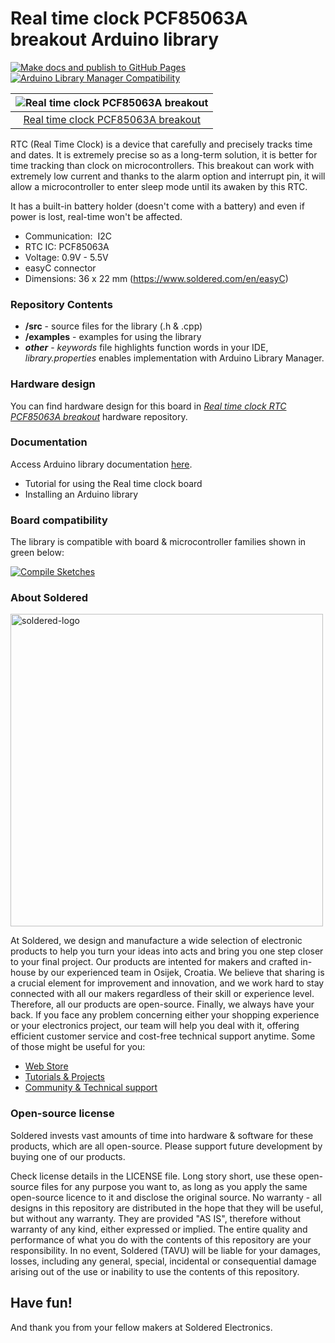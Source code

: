 # Real time clock PCF85063A breakout Arduino library

[![Make docs and publish to GitHub Pages](https://github.com/SolderedElectronics/Soldered-PCF85063A-RTC-Module-Arduino-Library/actions/workflows/make_docs.yml/badge.svg?branch=dev)](https://github.com/SolderedElectronics/Soldered-PCF85063A-RTC-Module-Arduino-Library/actions/workflows/make_docs.yml)
[![Arduino Library Manager Compatibility](https://github.com/SolderedElectronics/Soldered-PCF85063A-RTC-Module-Arduino-Library/actions/workflows/arduino_lint.yml/badge.svg?branch=dev)](https://github.com/SolderedElectronics/Soldered-PCF85063A-RTC-Module-Arduino-Library/actions/workflows/arduino_lint.yml)


| ![Real time clock PCF85063A breakout](https://upload.wikimedia.org/wikipedia/commons/8/8f/Example_image.svg) |
| :--------------------------------------------------------------------------------------------------------------: |
|                      [Real time clock PCF85063A breakout](https://www.solde.red/333051)                      |

RTC (Real Time Clock) is a device that carefully and precisely tracks time and dates. It is extremely precise so as a long-term solution, it is better for time tracking than clock on microcontrollers. This breakout can work with extremely low current and thanks to the alarm option and interrupt pin, it will allow a microcontroller to enter sleep mode until its awaken by this RTC.

It has a built-in battery holder (doesn't come with a battery) and even if power is lost, real-time won't be affected.

- Communication:  I2C
- RTC IC: PCF85063A
- Voltage: 0.9V - 5.5V
- easyC connector
- Dimensions: 36 x 22 mm (https://www.soldered.com/en/easyC)

### Repository Contents

- **/src** - source files for the library (.h & .cpp)
- **/examples** - examples for using the library
- **_other_** - _keywords_ file highlights function words in your IDE, _library.properties_ enables implementation with Arduino Library Manager.

### Hardware design

You can find hardware design for this board in [_Real time clock RTC PCF85063A breakout_](https://github.com/SolderedElectronics/NAZIVPROIZVODA-hardware-design) hardware repository.

### Documentation

Access Arduino library documentation [here](https://SolderedElectronics.github.io/Soldered-PCF85063A-RTC-Module-Arduino-Library/).

- Tutorial for using the Real time clock board
- Installing an Arduino library

### Board compatibility

The library is compatible with board & microcontroller families shown in green below:

[![Compile Sketches](http://github-actions.40ants.com/e-radionicacom/Soldered-PCF85063A-RTC-Module-Arduino-Library/matrix.svg?branch=dev&only=Compile%20Sketches)](https://github.com/SolderedElectronics/Soldered-PCF85063A-RTC-Module-Arduino-Library/actions/workflows/compile_test.yml)

### About Soldered

<img src="https://raw.githubusercontent.com/e-radionicacom/Soldered-Generic-Arduino-Library/dev/extras/Soldered-logo-color.png" alt="soldered-logo" width="500"/>

At Soldered, we design and manufacture a wide selection of electronic products to help you turn your ideas into acts and bring you one step closer to your final project. Our products are intented for makers and crafted in-house by our experienced team in Osijek, Croatia. We believe that sharing is a crucial element for improvement and innovation, and we work hard to stay connected with all our makers regardless of their skill or experience level. Therefore, all our products are open-source. Finally, we always have your back. If you face any problem concerning either your shopping experience or your electronics project, our team will help you deal with it, offering efficient customer service and cost-free technical support anytime. Some of those might be useful for you:

- [Web Store](https://www.soldered.com/shop)
- [Tutorials & Projects](https://soldered.com/learn)
- [Community & Technical support](https://soldered.com/community)

### Open-source license

Soldered invests vast amounts of time into hardware & software for these products, which are all open-source. Please support future development by buying one of our products.

Check license details in the LICENSE file. Long story short, use these open-source files for any purpose you want to, as long as you apply the same open-source licence to it and disclose the original source. No warranty - all designs in this repository are distributed in the hope that they will be useful, but without any warranty. They are provided "AS IS", therefore without warranty of any kind, either expressed or implied. The entire quality and performance of what you do with the contents of this repository are your responsibility. In no event, Soldered (TAVU) will be liable for your damages, losses, including any general, special, incidental or consequential damage arising out of the use or inability to use the contents of this repository.

## Have fun!

And thank you from your fellow makers at Soldered Electronics.
